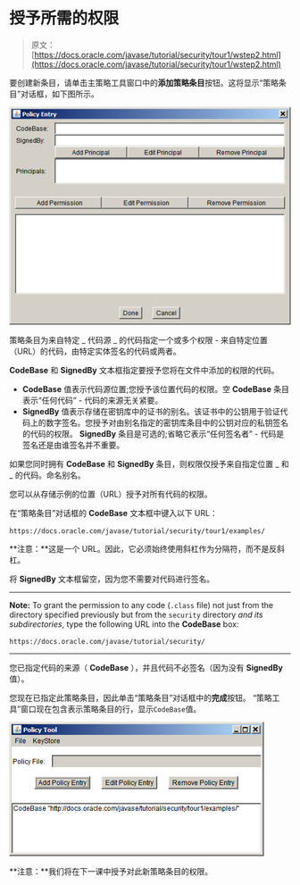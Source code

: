 # 授予所需的权限

> 原文： [https://docs.oracle.com/javase/tutorial/security/tour1/wstep2.html](https://docs.oracle.com/javase/tutorial/security/tour1/wstep2.html)

要创建新条目，请单击主策略工具窗口中的**添加策略条目**按钮。这将显示“策略条目”对话框，如下图所示。

![the Policy Entry dialog](img/3c564acdfa5f545df2ecf819a4941040.jpg)

策略条目为来自特定 _ 代码源 _ 的代码指定一个或多个权限 - 来自特定位置（URL）的代码，由特定实体签名的代码或两者。

**CodeBase** 和 **SignedBy** 文本框指定要授予您将在文件中添加的权限的代码。

*   **CodeBase** 值表示代码源位置;您授予该位置代码的权限。空 **CodeBase** 条目表示“任何代码” - 代码的来源无关紧要。
*   **SignedBy** 值表示存储在密钥库中的证书的别名。该证书中的公钥用于验证代码上的数字签名。您授予对由别名指定的密钥库条目中的公钥对应的私钥签名的代码的权限。 **SignedBy** 条目是可选的;省略它表示“任何签名者” - 代码是签名还是由谁签名并不重要。

如果您同时拥有 **CodeBase** 和 **SignedBy** 条目，则权限仅授予来自指定位置 _ 和 _ 的代码。命名别名。

您可以从存储示例的位置（URL）授予对所有代码的权限。

在“策略条目”对话框的 **CodeBase** 文本框中键入以下 URL：

```
https://docs.oracle.com/javase/tutorial/security/tour1/examples/

```

**注意：**这是一个 URL。因此，它必须始终使用斜杠作为分隔符，而不是反斜杠。

将 **SignedBy** 文本框留空，因为您不需要对代码进行签名。

* * *

**Note:** To grant the permission to any code (`.class` file) not just from the directory specified previously but from the `security` directory _and its subdirectories_, type the following URL into the **CodeBase** box:

```
https://docs.oracle.com/javase/tutorial/security/

```

* * *

您已指定代码的来源（ **CodeBase** ），并且代码不必签名（因为没有 **SignedBy** 值）。

您现在已指定此策略条目，因此单击“策略条目”对话框中的**完成**按钮。 “策略工具”窗口现在包含表示策略条目的行，显示`CodeBase`值。

![the PolicyTool window, showing the new policy entry](img/e0705bca4fc0f507c42b1af496a0bf3e.jpg)

**注意：**我们将在下一课中授予对此新策略条目的权限。